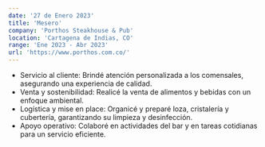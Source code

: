 ```yaml
---
date: '27 de Enero 2023'
title: 'Mesero'
company: 'Porthos Steakhouse & Pub'
location: 'Cartagena de Indias, CO'
range: 'Ene 2023 - Abr 2023'
url: 'https://www.porthos.com.co/'
---
```


- Servicio al cliente: Brindé atención personalizada a los comensales, asegurando una experiencia de calidad.
- Venta y sostenibilidad: Realicé la venta de alimentos y bebidas con un enfoque ambiental.
- Logística y mise en place: Organicé y preparé loza, cristalería y cubertería, garantizando su limpieza y desinfección.
- Apoyo operativo: Colaboré en actividades del bar y en tareas cotidianas para un servicio eficiente.
